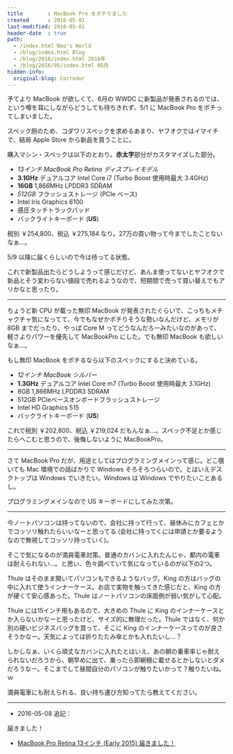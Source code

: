 ```yaml
---
title        : MacBook Pro をポチりました
created      : 2016-05-01
last-modified: 2016-05-01
header-date  : true
path:
  - /index.html Neo's World
  - /blog/index.html Blog
  - /blog/2016/index.html 2016年
  - /blog/2016/05/index.html 05月
hidden-info:
  original-blog: Corredor
---
```


予てより MacBook が欲しくて、6月の WWDC に新製品が発表されるのでは、という噂を耳にしながらどうしても待ちきれず、5/1 に MacBook Pro をポチってしまいました。

スペック厨のため、コダワリスペックを求めるあまり、ヤフオクではイマイチで、結局 Apple Store から新品を買うことに。

購入マシン・スペックは以下のとおり。**赤太字**部分がカスタマイズした部分。

- _13インチ MacBook Pro Retina ディスプレイモデル_
- **3.1GHz** デュアルコア Intel Core i7 (Turbo Boost 使用時最大 3.4GHz)
- **16GB** 1,866MHz LPDDR3 SDRAM
- _512GB_ フラッシュストレージ (PCIe ベース)
- Intel Iris Graphics 6100
- 感圧タッチトラックパッド
- バックライトキーボード (**US**)

税別 ￥254,800、税込 ￥275,184 なり。27万の買い物って今までしたことないなぁ…。

5/9 以降に届くらしいので今は待ってる状態。

これで新製品出たらどうしようって感じだけど、あんま使ってないとヤフオクで新品とそう変わらない値段で売れるようなので、短期間で売って買い替えでもアリかなと思ったり。

---

ちょうど新 CPU が載った無印 MacBook が発表されたぐらいで、こっちもメチャクチャ気になってて、今でもなぜかポチりそうな勢いなんだけど、メモリが 8GB までだったり、やっぱ Core M ってどうなんだろーみたいなのがあって、軽さよりパワーを優先して MacBookPro にした。でも無印 MacBook も欲しいなぁ…。

もし無印 MacBook をポチるなら以下のスペックにすると決めている。

- _12インチ MacBook シルバー_
- **1.3GHz** デュアルコア Intel Core m7 (Turbo Boost 使用時最大 3.1GHz)
- 8GB 1,866MHz LPDDR3 SDRAM
- 512GB PCIeベースオンボードフラッシュストレージ
- Intel HD Graphics 515
- バックライトキーボード (**US**)

これで税別 ￥202,800、税込 ￥219,024 だもんなぁ…。スペック不足とか感じたらへこむと思うので、後悔しないように MacBookPro。

---

さて MacBook Pro だが、用途としてはプログラミングメインって感じ。どこ覗いても Mac 環境での話ばかりで Windows そろそろつらいので。とはいえデスクトップは Windows でいきたい。Windows は Windows でやりたいことあるし。

プログラミングメインなので US キーボードにしてみた次第。

---

今ノートパソコンは持ってないので、会社に持って行って、昼休みにカフェとかでコッソリ触れたらいいなーと思ってる (会社に持ってくには申請とか要るようなので無視してコッソリ持っていく)。

そこで気になるのが満員電車対策。普通のカバンに入れたんじゃ、都内の電車は耐えられない…。と思い、色々調べていて気になっているのが以下の2つ。

Thule はそのまま開いてパソコンもできるようなバッグ。King の方はバッグの中に入れて使うインナーケース。お店で実物を触ってきた感じだと、King の方が硬くて安心感あった。Thule はノートパソコンの床面側が弱い気がして心配。

Thule には15インチ用もあるので、大きめの Thule に King のインナーケースとか入らないかなーと思ったけど、サイズ的に無理だった。Thule ではなく、何か別の硬いビジネスバッグを買って、そこに King のインナーケースってのが良さそうかなー。天気によっては折りたたみ傘とかも入れたいし…？

しかしなぁ、いくら頑丈なカバンに入れたとはいえ、あの朝の乗車率じゃ耐えられないだろうから、朝早めに出て、乗ったら即網棚に載せるとかしないとダメだろうなー。そこまでして昼間自分のパソコンが触りたいかって？触りたいね。ｗ

満員電車にも耐えられる、良い持ち運び方知ってたら教えてください。

---

- 2016-05-08 追記：

届きました！

- [MacBook Pro Retina 13インチ (Early 2015) 届きました！](08-01.html)
